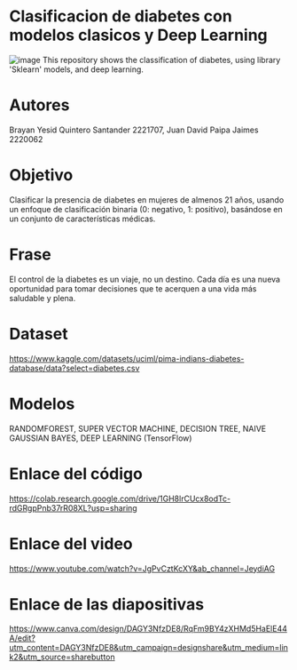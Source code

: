 # Clasificacion de diabetes con modelos clasicos y Deep Learning
![image](https://github.com/user-attachments/assets/3a26b187-52d9-4188-811a-3f833d63e3fd)
This repository shows the classification of diabetes, using library 'Sklearn' models, and deep learning.
# Autores
Brayan Yesid Quintero Santander 2221707, Juan David Paipa Jaimes 2220062
# Objetivo
Clasificar la presencia de diabetes en mujeres de almenos 21 años, usando un enfoque de clasificación binaria (0: negativo, 1: positivo), basándose en un conjunto de características médicas. 
# Frase
El control de la diabetes es un viaje, no un destino. Cada día es una nueva oportunidad para tomar decisiones que te acerquen a una vida más saludable y plena.
# Dataset
https://www.kaggle.com/datasets/uciml/pima-indians-diabetes-database/data?select=diabetes.csv
# Modelos
RANDOMFOREST, SUPER VECTOR MACHINE, DECISION TREE, NAIVE GAUSSIAN BAYES, DEEP LEARNING (TensorFlow)
# Enlace del código
https://colab.research.google.com/drive/1GH8lrCUcx8odTc-rdGRgpPnb37rR08XL?usp=sharing
# Enlace del video
https://www.youtube.com/watch?v=JgPvCztKcXY&ab_channel=JeydiAG
# Enlace de las diapositivas
https://www.canva.com/design/DAGY3NfzDE8/RqFm9BY4zXHMd5HaElE44A/edit?utm_content=DAGY3NfzDE8&utm_campaign=designshare&utm_medium=link2&utm_source=sharebutton

